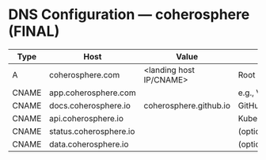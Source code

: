 # DNS Configuration — coherosphere (FINAL)

Type | Host | Value | Notes
-----|------|-------|------
A    | coherosphere.com         | <landing host IP/CNAME>   | Root site
CNAME| app.coherosphere.com     | <frontend host>           | e.g., Vercel/Netlify
CNAME| docs.coherosphere.io     | coherosphere.github.io     | GitHub Pages (docs)
CNAME| api.coherosphere.io      | <API load balancer>        | Kubernetes/Gateway
CNAME| status.coherosphere.io   | <status provider>          | (optional)
CNAME| data.coherosphere.io     | <data CDN>                 | (optional)
